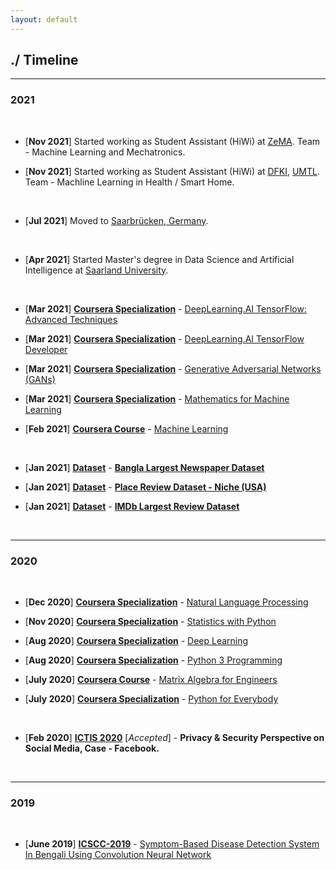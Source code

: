 ```yaml
---
layout: default
---
```


## ./ Timeline
---
### 2021

<br>

* [**Nov 2021**] Started working as Student Assistant (HiWi) at [ZeMA](https://zema.de/). Team - Machine Learning and Mechatronics. 

* [**Nov 2021**] Started working as Student Assistant (HiWi) at [DFKI](https://www.dfki.de/en/web), [UMTL](https://www.dfki.de/en/web). Team - Machline Learning in Health / Smart Home. 

<br>

* [**Jul 2021**] Moved to [Saarbrücken, Germany](https://www.saarbruecken.de/en).

<br>

* [**Apr 2021**] Started Master's degree in Data Science and Artificial Intelligence at [Saarland University](https://www.uni-saarland.de/en/home.html).

<br>


* [**Mar 2021**] [**Coursera Specialization**](https://www.coursera.org/specializations/tensorflow-advanced-techniques) - [DeepLearning.AI TensorFlow: Advanced Techniques](https://www.coursera.org/account/accomplishments/specialization/certificate/8XRMDRE4BABG)

* [**Mar 2021**] [**Coursera Specialization**](https://www.coursera.org/professional-certificates/tensorflow-in-practice) - [DeepLearning.AI TensorFlow Developer](https://www.coursera.org/account/accomplishments/specialization/certificate/3QW9EE8E8N5A)

* [**Mar 2021**] [**Coursera Specialization**](https://www.coursera.org/specializations/generative-adversarial-networks-gans) - [Generative Adversarial Networks (GANs)](https://www.coursera.org/account/accomplishments/specialization/certificate/2VPV55WV7HVN)

* [**Mar 2021**] [**Coursera Specialization**](https://www.coursera.org/specializations/mathematics-machine-learning) - [Mathematics for Machine Learning](https://www.coursera.org/account/accomplishments/specialization/certificate/FGUBHKU46265)

* [**Feb 2021**] [**Coursera Course**](https://www.coursera.org/learn/machine-learning) - [Machine Learning](https://www.coursera.org/account/accomplishments/certificate/7X9PNCXMTL3X)

<br>

* [**Jan 2021**] [**Dataset**](https://e-biswas.github.io/projects/#datasets) - [**Bangla Largest Newspaper Dataset**](https://www.kaggle.com/ebiswas/bangla-largest-newspaper-dataset)
  
* [**Jan 2021**] [**Dataset**](https://e-biswas.github.io/projects/#datasets) - [**Place Review Dataset - Niche (USA)**](https://www.kaggle.com/ebiswas/place-review-dataset-niche-usa) 
  
* [**Jan 2021**] [**Dataset**](https://e-biswas.github.io/projects/#datasets) - [**IMDb Largest Review Dataset**](https://www.kaggle.com/ebiswas/imdb-review-dataset)

<br>

---
### 2020

<br>

* [**Dec 2020**] [**Coursera Specialization**](https://www.coursera.org/specializations/natural-language-processing) - [Natural Language Processing](https://www.coursera.org/account/accomplishments/specialization/certificate/PZL3PU3Z3ZUP)
  
* [**Nov 2020**] [**Coursera Specialization**](https://www.coursera.org/specializations/statistics-with-python) - [Statistics with Python](https://www.coursera.org/account/accomplishments/specialization/certificate/CQ6X73RP79MY)
  
* [**Aug 2020**] [**Coursera Specialization**](https://www.coursera.org/specializations/deep-learning) - [Deep Learning](https://www.coursera.org/account/accomplishments/specialization/certificate/V3B45GN75NXW)
  
* [**Aug 2020**] [**Coursera Specialization**](https://www.coursera.org/specializations/python-3-programming) - [Python 3 Programming](https://www.coursera.org/account/accomplishments/specialization/certificate/Y5RZ8AUJU58R)
  
* [**July 2020**] [**Coursera Course**](https://www.coursera.org/learn/matrix-algebra-engineers) - [Matrix Algebra for Engineers](https://www.coursera.org/account/accomplishments/certificate/H5Y6JSL9Q38Y)
  
* [**July 2020**] [**Coursera Specialization**](https://www.coursera.org/specializations/python) - [Python for Everybody](https://www.coursera.org/account/accomplishments/specialization/certificate/E9DABWDVM2JN)

  <br>
  
* [**Feb 2020**] [**ICTIS 2020**](https://ictis.in/home.php) [*Accepted*] - **Privacy & Security Perspective on Social Media, Case - Facebook.**

<br>

---
### 2019

<br>

* [**June 2019**] [**ICSCC-2019**](http://icscc.online/index.php) - [Symptom-Based Disease Detection System In Bengali Using Convolution Neural Network](https://www.researchgate.net/publication/335935059_Symptom-Based_Disease_Detection_System_In_Bengali_Using_Convolution_Neural_Network)
